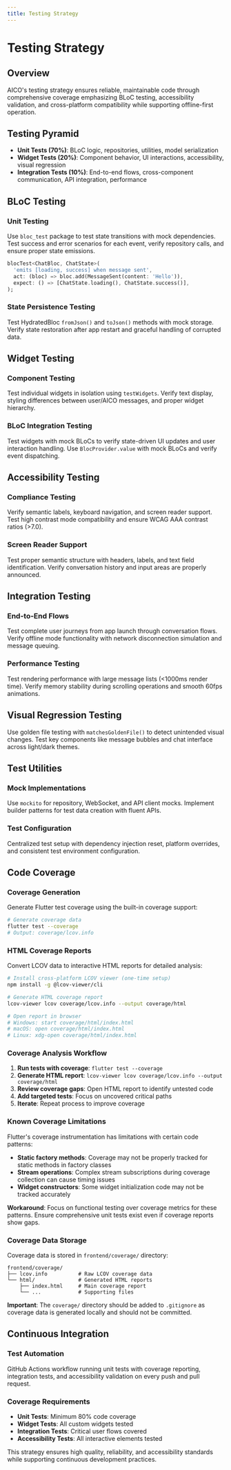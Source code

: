 ```yaml
---
title: Testing Strategy
---
```


# Testing Strategy

## Overview

AICO's testing strategy ensures reliable, maintainable code through comprehensive coverage emphasizing BLoC testing, accessibility validation, and cross-platform compatibility while supporting offline-first operation.

## Testing Pyramid

- **Unit Tests (70%)**: BLoC logic, repositories, utilities, model serialization
- **Widget Tests (20%)**: Component behavior, UI interactions, accessibility, visual regression
- **Integration Tests (10%)**: End-to-end flows, cross-component communication, API integration, performance

## BLoC Testing

### Unit Testing
Use `bloc_test` package to test state transitions with mock dependencies. Test success and error scenarios for each event, verify repository calls, and ensure proper state emissions.

```dart
blocTest<ChatBloc, ChatState>(
  'emits [loading, success] when message sent',
  act: (bloc) => bloc.add(MessageSent(content: 'Hello')),
  expect: () => [ChatState.loading(), ChatState.success()],
);
```

### State Persistence Testing
Test HydratedBloc `fromJson()` and `toJson()` methods with mock storage. Verify state restoration after app restart and graceful handling of corrupted data.

## Widget Testing

### Component Testing
Test individual widgets in isolation using `testWidgets`. Verify text display, styling differences between user/AICO messages, and proper widget hierarchy.

### BLoC Integration Testing
Test widgets with mock BLoCs to verify state-driven UI updates and user interaction handling. Use `BlocProvider.value` with mock BLoCs and verify event dispatching.

## Accessibility Testing

### Compliance Testing
Verify semantic labels, keyboard navigation, and screen reader support. Test high contrast mode compatibility and ensure WCAG AAA contrast ratios (>7.0).

### Screen Reader Support
Test proper semantic structure with headers, labels, and text field identification. Verify conversation history and input areas are properly announced.

## Integration Testing

### End-to-End Flows
Test complete user journeys from app launch through conversation flows. Verify offline mode functionality with network disconnection simulation and message queuing.

### Performance Testing
Test rendering performance with large message lists (<1000ms render time). Verify memory stability during scrolling operations and smooth 60fps animations.

## Visual Regression Testing

Use golden file testing with `matchesGoldenFile()` to detect unintended visual changes. Test key components like message bubbles and chat interface across light/dark themes.

## Test Utilities

### Mock Implementations
Use `mockito` for repository, WebSocket, and API client mocks. Implement builder patterns for test data creation with fluent APIs.

### Test Configuration
Centralized test setup with dependency injection reset, platform overrides, and consistent test environment configuration.

## Code Coverage

### Coverage Generation
Generate Flutter test coverage using the built-in coverage support:

```bash
# Generate coverage data
flutter test --coverage
# Output: coverage/lcov.info
```

### HTML Coverage Reports
Convert LCOV data to interactive HTML reports for detailed analysis:

```bash
# Install cross-platform LCOV viewer (one-time setup)
npm install -g @lcov-viewer/cli

# Generate HTML coverage report
lcov-viewer lcov coverage/lcov.info --output coverage/html

# Open report in browser
# Windows: start coverage/html/index.html
# macOS: open coverage/html/index.html
# Linux: xdg-open coverage/html/index.html
```

### Coverage Analysis Workflow
1. **Run tests with coverage**: `flutter test --coverage`
2. **Generate HTML report**: `lcov-viewer lcov coverage/lcov.info --output coverage/html`
3. **Review coverage gaps**: Open HTML report to identify untested code
4. **Add targeted tests**: Focus on uncovered critical paths
5. **Iterate**: Repeat process to improve coverage

### Known Coverage Limitations
Flutter's coverage instrumentation has limitations with certain code patterns:

- **Static factory methods**: Coverage may not be properly tracked for static methods in factory classes
- **Stream operations**: Complex stream subscriptions during coverage collection can cause timing issues
- **Widget constructors**: Some widget initialization code may not be tracked accurately

**Workaround**: Focus on functional testing over coverage metrics for these patterns. Ensure comprehensive unit tests exist even if coverage reports show gaps.

### Coverage Data Storage
Coverage data is stored in `frontend/coverage/` directory:
```
frontend/coverage/
├── lcov.info          # Raw LCOV coverage data
└── html/              # Generated HTML reports
    ├── index.html     # Main coverage report
    └── ...            # Supporting files
```

**Important**: The `coverage/` directory should be added to `.gitignore` as coverage data is generated locally and should not be committed.

## Continuous Integration

### Test Automation
GitHub Actions workflow running unit tests with coverage reporting, integration tests, and accessibility validation on every push and pull request.

### Coverage Requirements
- **Unit Tests**: Minimum 80% code coverage
- **Widget Tests**: All custom widgets tested  
- **Integration Tests**: Critical user flows covered
- **Accessibility Tests**: All interactive elements tested

This strategy ensures high quality, reliability, and accessibility standards while supporting continuous development practices.
